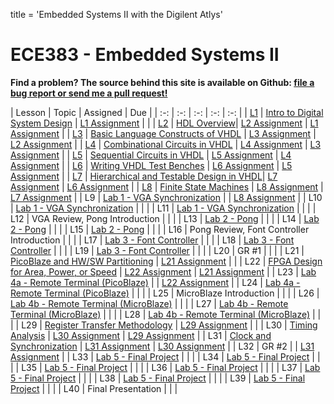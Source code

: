title = 'Embedded Systems II with the Digilent Atlys'

# ECE383 - Embedded Systems II

**Find a problem?  The source behind this site is available on Github: [file a bug report or send me a pull request!](https://github.com/toddbranch/ECE383/issues)**

| Lesson | Topic | Assigned | Due |
| :-: | :-: | :-: | :-: | :-: |
| [L1](/notes/L1/index.html) | [Intro to Digital System Design](http://slides.ECE383.com/ECE383_slides/L1) | [L1 Assignment](/notes/L1/L1_HW.html) | |
| [L2](/notes/L2/index.html) | [HDL Overview](http://slides.ECE383.com/ECE383_slides/L2)| [L2 Assignment](/notes/L2/L2_HW.html) | [L1 Assignment](/notes/L1/L1_HW.html) |
| [L3](/notes/L3/index.html) | [Basic Language Constructs of VHDL](http://slides.ECE383.com/ECE383_slides/L3) | [L3 Assignment](/notes/L3/L3_HW.html) | [L2 Assignment](/notes/L2/L2_HW.html) |
| [L4](/notes/L4/index.html) | [Combinational Circuits in VHDL](http://slides.ECE383.com/ECE383_slides/L4) | [L4 Assignment](/notes/L4/L4_HW.html) | [L3 Assignment](/notes/L3/L3_HW.html) |
| [L5](/notes/L5/index.html) | [Sequential Circuits in VHDL](http://slides.ECE383.com/ECE383_slides/L5) | [L5 Assignment](/notes/L5/L5_HW.html) | [L4 Assignment](/notes/L4/L4_HW.html) |
| [L6](/notes/L6/index.html) | [Writing VHDL Test Benches](http://slides.ECE383.com/ECE383_slides/L6) | [L6 Assignment](/notes/L6/L6_HW.html) | [L5 Assignment](/notes/L5/L5_HW.html) |
| [L7](/notes/L7/index.html) | [Hierarchical and Testable Design in VHDL](http://slides.ECE383.com/ECE383_slides/L7)| [L7 Assignment](/notes/L7/L7_HW.html) | [L6 Assignment](/notes/L6/L6_HW.html) |
| [L8](/notes/L8/index.html) | [Finite State Machines](/notes/L8/finite_state_machines.pptx) | [L8 Assignment](/notes/L8/L8_HW.html) | [L7 Assignment](/notes/L7/L7_HW.html) |
| L9 | [Lab 1 - VGA Synchronization](/labs/video_synchronization.docx) | | [L8 Assignment](/notes/L8/L8_HW.html) |
| L10 | [Lab 1 - VGA Synchronization](/labs/video_synchronization.docx) | | |
| L11 | [Lab 1 - VGA Synchronization](/labs/video_synchronization.docx) | | |
| L12 | VGA Review, Pong Introduction | | |
| L13 | [Lab 2 - Pong](/labs/pong.docx) | | |
| L14 | [Lab 2 - Pong](/labs/pong.docx) | | |
| L15 | [Lab 2 - Pong](/labs/pong.docx) | | |
| L16 | Pong Review, Font Controller Introduction | | |
| L17 | [Lab 3 - Font Controller](/labs/font_controller.docx) | | |
| L18 | [Lab 3 - Font Controller](/labs/font_controller.docx) | | |
| L19 | [Lab 3 - Font Controller](/labs/font_controller.docx) | | |
| L20 | GR #1 | | |
| L21 | [PicoBlaze and HW/SW Partitioning](/notes/L21/picoblaze_and_hw_sw_partitioning_atlys.pptx) | [L21 Assignment](/notes/L21/L21_HW.docx) | |
| L22 | [FPGA Design for Area, Power, or Speed](/notes/L22/fpga_design_for_area_power_speed.pptx) | [L22 Assignment](/notes/L22/L22_HW.docx) | [L21 Assignment](/notes/L21/L21_HW.docx) |
| L23 | [Lab 4a - Remote Terminal (PicoBlaze)](/labs/remote_terminal.docx) | | [L22 Assignment](/notes/L22/L22_HW.docx) |
| L24 | [Lab 4a - Remote Terminal (PicoBlaze)](/labs/remote_terminal.docx) | | |
| L25 | MicroBlaze Introduction | | |
| L26 | [Lab 4b - Remote Terminal (MicroBlaze)](/labs/remote_terminal.docx) | | |
| L27 | [Lab 4b - Remote Terminal (MicroBlaze)](/labs/remote_terminal.docx) | | |
| L28 | [Lab 4b - Remote Terminal (MicroBlaze)](/labs/remote_terminal.docx) | | |
| L29 | [Register Transfer Methodology](/notes/L29/register_transfer_methodology.pptx) | [L29 Assignment](/notes/L29/L29_HW.docx) | |
| L30 | [Timing Analysis](/notes/L30/timing.pptx) | [L30 Assignment](/notes/L30/L30_HW.docx) | [L29 Assignment](/notes/L29/L29_HW.docx) |
| L31 | [Clock and Synchronization](/notes/L31/clock_and_synchronization.pptx) | [L31 Assignment](/notes/L31/L31_HW.docx) | [L30 Assignment](/notes/L30/L30_HW.docx) |
| L32 | GR #2 | | [L31 Assignment](/notes/L31/L31_HW.docx) |
| L33 | [Lab 5 - Final Project](/labs/final_project.docx) | | |
| L34 | [Lab 5 - Final Project](/labs/final_project.docx) | | |
| L35 | [Lab 5 - Final Project](/labs/final_project.docx) | | |
| L36 | [Lab 5 - Final Project](/labs/final_project.docx) | | |
| L37 | [Lab 5 - Final Project](/labs/final_project.docx) | | |
| L38 | [Lab 5 - Final Project](/labs/final_project.docx) | | |
| L39 | [Lab 5 - Final Project](/labs/final_project.docx) | | |
| L40 | Final Presentation | | |
